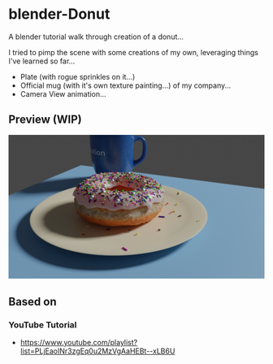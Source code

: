 # blender-Donut

A blender tutorial walk through creation of a donut...

I tried to pimp the scene with some creations of my own, leveraging things I've learned so far...

* Plate (with rogue sprinkles on it...)
* Official mug (with it's own texture painting...) of my company...
* Camera View animation...

## Preview (WIP)

![alt text](Samples/donut-wip-8.png "Latest WIP Preview")

## Based on

### YouTube Tutorial

* https://www.youtube.com/playlist?list=PLjEaoINr3zgEq0u2MzVgAaHEBt--xLB6U

